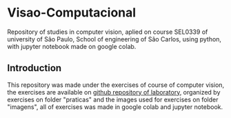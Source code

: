 # Visao-Computacional
Repository of studies in computer vision, aplied on course SEL0339 of university of São Paulo, School of engineering of São Carlos, using python, with jupyter notebook made on google colab.
## Introduction
This repository was made under the exercises of course of computer vision, the exercises are available on [github repository of laboratory](https://github.com/LAVI-USP/SEL0339-SEL5886_2021), organized by exercises on folder "praticas" and the images used for exercises on folder "imagens", all of exercises was made in google colab and jupyter notebook.
